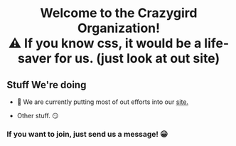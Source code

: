 <h1 align="center">Welcome to the Crazygird Organization!
<div>⚠️ If you know css, it would be a life-saver for us. (just look at out site)</div>
</h1>

## Stuff We're doing

 - 🚧 We are currently putting most of out efforts into our [site.](https://crazygird.github.io)  
 
 - Other stuff. 😏
 
 
 ### If you want to join, just send us a message! 😀







